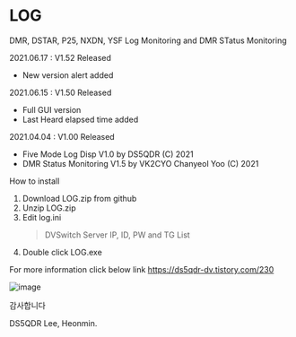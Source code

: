 # LOG
DMR, DSTAR, P25, NXDN, YSF Log Monitoring and DMR STatus Monitoring

2021.06.17 : V1.52 Released
- New version alert added

2021.06.15 : V1.50 Released
- Full GUI version
- Last Heard elapsed time added

2021.04.04 : V1.00 Released
- Five Mode Log Disp V1.0 by DS5QDR (C) 2021 
- DMR Status Monitoring V1.5 by VK2CYO Chanyeol Yoo (C) 2021


How to install
1. Download LOG.zip from github
2. Unzip LOG.zip 
3. Edit log.ini 
   > DVSwitch Server IP, ID, PW and TG List
4. Double click LOG.exe 


For more information click below link
https://ds5qdr-dv.tistory.com/230

![image](https://user-images.githubusercontent.com/64110724/122065174-b249dc80-ce2c-11eb-8931-9038827a06cc.png)



감사합니다

DS5QDR Lee, Heonmin.
